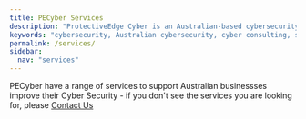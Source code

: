 ```yaml
---
title: PECyber Services
description: "ProtectiveEdge Cyber is an Australian-based cybersecurity consulting firm offering comprehensive services to state and local governments, and SMEs."
keywords: "cybersecurity, Australian cybersecurity, cyber consulting, state government cybersecurity, local government cybersecurity, SME cybersecurity, IRAP, ISM, essential 8, e8, ASD, compliance"
permalink: /services/
sidebar:
  nav: "services"
---
```


PECyber have a range of services to support Australian businessses improve their Cyber Security - if you don't see the services you are looking for, please [Contact Us](/contact/)
